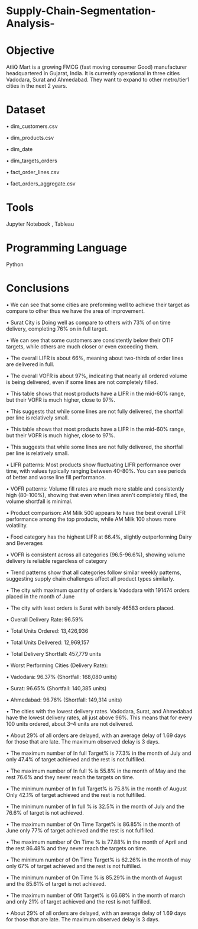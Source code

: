 # Supply-Chain-Segmentation-Analysis-
# **Objective**
AtliQ Mart is a growing FMCG (fast moving consumer Good) manufacturer headquartered in Gujarat, India. It is currently operational in three cities Vadodara, Surat and Ahmedabad. They want to expand to other metro/tier1 cities in the next 2 years.

# **Dataset**
•	dim_customers.csv

•	dim_products.csv

•	dim_date

•	dim_targets_orders

•	fact_order_lines.csv

•	fact_orders_aggregate.csv


# **Tools**
Jupyter Notebook , Tableau

# **Programming Language**
Python 

# **Conclusions**

•	We can see that some cities are preforming well to achieve their target as compare to other thus we have the area of improvement.

•	Surat City is Doing well as compare to others with 73% of on time delivery, completing 76% on in full target.

•	We can see that some customers are consistently below their OTIF targets, while others are much closer or even exceeding them.

•	The overall LIFR is about 66%, meaning about two-thirds of order lines are delivered in full.

•	The overall VOFR is about 97%, indicating that nearly all ordered volume is being delivered, even if some lines are not completely filled.

•	This table shows that most products have a LIFR in the mid-60% range, but their VOFR is much higher, close to 97%.

•	This suggests that while some lines are not fully delivered, the shortfall per line is relatively small.

•	This table shows that most products have a LIFR in the mid-60% range, but their VOFR is much higher, close to 97%.

•	This suggests that while some lines are not fully delivered, the shortfall per line is relatively small.

•	LIFR patterns: Most products show fluctuating LIFR performance over time, with values typically ranging between 40-80%. You can see periods of better and worse line fill performance.

•	VOFR patterns: Volume fill rates are much more stable and consistently high (80-100%), showing that even when lines aren't completely filled, the volume shortfall is minimal.

•	Product comparison: AM Milk 500 appears to have the best overall LIFR performance among the top products, while AM Milk 100 shows more volatility.

•	Food category has the highest LIFR at 66.4%, slightly outperforming Dairy and Beverages

•	VOFR is consistent across all categories (96.5-96.6%), showing volume delivery is reliable regardless of category

•	Trend patterns show that all categories follow similar weekly patterns, suggesting supply chain challenges affect all product types similarly.

•	The city with maximum quantity of orders is Vadodara with 191474 orders placed in the month of June 

•	The city with least orders is Surat with barely 46583 orders placed.

•	Overall Delivery Rate: 96.59%

•	Total Units Ordered: 13,426,936

•	Total Units Delivered: 12,969,157

•	Total Delivery Shortfall: 457,779 units

•	Worst Performing Cities (Delivery Rate):

•	Vadodara: 96.37% (Shortfall: 168,080 units)

•	Surat: 96.65% (Shortfall: 140,385 units)

•	Ahmedabad: 96.76% (Shortfall: 149,314 units)

•	The cities with the lowest delivery rates. Vadodara, Surat, and Ahmedabad have the lowest delivery rates, all just above 96%. This means that for every 100 units ordered, about 3–4 units are not delivered.

•	About 29% of all orders are delayed, with an average delay of 1.69 days for those that are late. The maximum observed delay is 3 days.

•	The maximum number of In full Target% is 77.3% in the month of July and only 47.4% of target achieved and the rest is not fulfilled.

•	The maximum number of In full % is 55.8% in the month of May and the rest 76.6% and they never reach the targets on time.

•	The minimum number of In full Target% is 75.8% in the month of August Only 42.1% of target achieved and the rest is not fulfilled.

•	The minimum number of In full % is 32.5% in the month of July and the 76.6% of target is not achieved.

•	The maximum number of On Time Target% is 86.85% in the month of June only 77% of target achieved and the rest is not fulfilled.

•	The maximum number of On Time % is 77.88% in the month of April and the rest 86.48% and they never reach the targets on time.

•	The minimum number of On Time Target% is 62.26% in the month of may only 67% of target achieved and the rest is not fulfilled.

•	The minimum number of On Time % is 85.29% in the month of August and the 85.61% of target is not achieved.

•	The maximum number of Ofit Target% is 66.68% in the month of march and only 21% of target achieved and the rest is not fulfilled.

•	About 29% of all orders are delayed, with an average delay of 1.69 days for those that are late. The maximum observed delay is 3 days.


